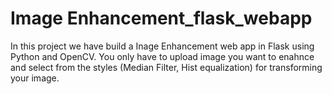 # Image Enhancement_flask_webapp

In this project we have build a Inage Enhancement web app in Flask using Python and OpenCV. You only have to upload image you want to enahnce and
select from the styles (Median Filter, Hist equalization) for transforming your image.
